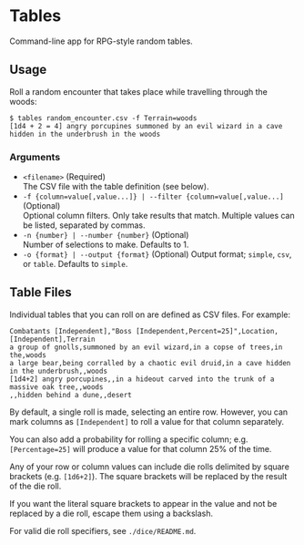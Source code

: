 # Tables

Command-line app for RPG-style random tables.

## Usage

Roll a random encounter that takes place while travelling through the woods:

```
$ tables random_encounter.csv -f Terrain=woods
[1d4 + 2 = 4] angry porcupines summoned by an evil wizard in a cave hidden in the underbrush in the woods
```

### Arguments

* `<filename>` (Required)  
  The CSV file with the table definition (see below).
* `-f {column=value[,value...]} | --filter {column=value[,value...]` (Optional)  
  Optional column filters. Only take results that match.
  Multiple values can be listed, separated by commas.
* `-n {number} | --number {number}` (Optional)  
  Number of selections to make. Defaults to 1.
* `-o {format} | --output {format}`  (Optional)
  Output format; `simple`, `csv`, or `table`. Defaults to `simple`.

## Table Files

Individual tables that you can roll on are defined as CSV files. For example:

```csv
Combatants [Independent],"Boss [Independent,Percent=25]",Location,[Independent],Terrain
a group of gnolls,summoned by an evil wizard,in a copse of trees,in the,woods
a large bear,being corralled by a chaotic evil druid,in a cave hidden in the underbrush,,woods
[1d4+2] angry porcupines,,in a hideout carved into the trunk of a massive oak tree,,woods
,,hidden behind a dune,,desert
```

By default, a single roll is made, selecting an entire row. However, you can
mark columns as `[Independent]` to roll a value for that column separately.

You can also add a probability for rolling a specific column; e.g.
`[Percentage=25]` will produce a value for that column 25% of the time.

Any of your row or column values can include die rolls delimited by square
brackets (e.g. `[1d6+2]`). The square brackets will be replaced by the result of
the die roll.

If you want the literal square brackets to appear in the value and not be
replaced by a die roll, escape them using a backslash.

For valid die roll specifiers, see `./dice/README.md`.